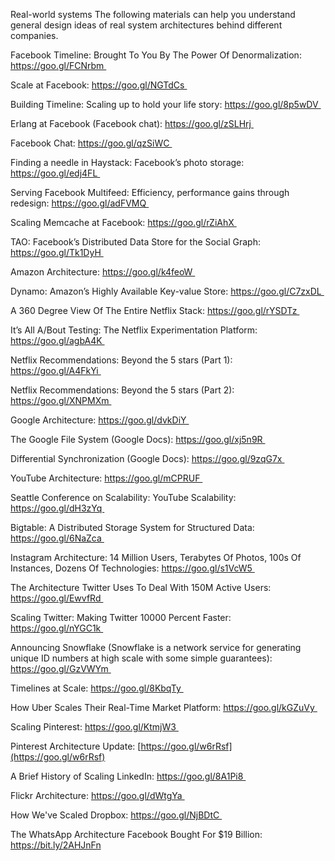 
  

  

Real-world systems The following materials can help you understand general design ideas of real system architectures behind different companies.

  

Facebook Timeline: Brought To You By The Power Of Denormalization: https://goo.gl/FCNrbm 

  

Scale at Facebook: https://goo.gl/NGTdCs 

  

Building Timeline: Scaling up to hold your life story: https://goo.gl/8p5wDV 

  

Erlang at Facebook (Facebook chat): https://goo.gl/zSLHrj 

  

Facebook Chat: https://goo.gl/qzSiWC 

  

Finding a needle in Haystack: Facebook’s photo storage: https://goo.gl/edj4FL 

  

Serving Facebook Multifeed: Efficiency, performance gains through redesign: https://goo.gl/adFVMQ 

Scaling Memcache at Facebook: https://goo.gl/rZiAhX 

  

TAO: Facebook’s Distributed Data Store for the Social Graph: https://goo.gl/Tk1DyH 

  

Amazon Architecture: https://goo.gl/k4feoW 

  

Dynamo: Amazon’s Highly Available Key-value Store: https://goo.gl/C7zxDL 

  

A 360 Degree View Of The Entire Netflix Stack: https://goo.gl/rYSDTz 

  

It’s All A/Bout Testing: The Netflix Experimentation Platform: https://goo.gl/agbA4K 

  

Netflix Recommendations: Beyond the 5 stars (Part 1): https://goo.gl/A4FkYi 

  

Netflix Recommendations: Beyond the 5 stars (Part 2): https://goo.gl/XNPMXm 

  

Google Architecture: https://goo.gl/dvkDiY 

  

The Google File System (Google Docs): https://goo.gl/xj5n9R 

  

Differential Synchronization (Google Docs): https://goo.gl/9zqG7x 

  

YouTube Architecture: https://goo.gl/mCPRUF 

  

Seattle Conference on Scalability: YouTube Scalability: https://goo.gl/dH3zYq 

  

Bigtable: A Distributed Storage System for Structured Data: https://goo.gl/6NaZca 

  

Instagram Architecture: 14 Million Users, Terabytes Of Photos, 100s Of Instances, Dozens Of Technologies: https://goo.gl/s1VcW5 

  

The Architecture Twitter Uses To Deal With 150M Active Users: https://goo.gl/EwvfRd 

  

Scaling Twitter: Making Twitter 10000 Percent Faster: https://goo.gl/nYGC1k 

  

Announcing Snowflake (Snowflake is a network service for generating unique ID numbers at high scale with some simple guarantees): https://goo.gl/GzVWYm 

  

Timelines at Scale: https://goo.gl/8KbqTy 

  

How Uber Scales Their Real-Time Market Platform: https://goo.gl/kGZuVy 

  

Scaling Pinterest: https://goo.gl/KtmjW3 

  

Pinterest Architecture Update: [https://goo.gl/w6rRsf](https://goo.gl/w6rRsf)

  

A Brief History of Scaling LinkedIn: https://goo.gl/8A1Pi8 

  

Flickr Architecture: https://goo.gl/dWtgYa 

  

How We've Scaled Dropbox: https://goo.gl/NjBDtC 

  

The WhatsApp Architecture Facebook Bought For $19 Billion: https://bit.ly/2AHJnFn